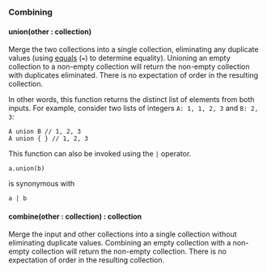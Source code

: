 ### Combining

#### union(other : collection)

Merge the two collections into a single collection, eliminating any duplicate values (using [equals](#equals) (`=`) to determine equality). Unioning an empty collection to a non-empty collection will return the non-empty collection with duplicates eliminated. There is no expectation of order in the resulting collection.

In other words, this function returns the distinct list of elements from both inputs. For example, consider two lists of integers `A: 1, 1, 2, 3` and `B: 2, 3`:

```
A union B // 1, 2, 3
A union { } // 1, 2, 3
```

This function can also be invoked using the `|` operator.

```
a.union(b)
```

is synonymous with

```
a | b
```

#### combine(other : collection) : collection

Merge the input and other collections into a single collection without eliminating duplicate values. Combining an empty collection with a non-empty collection will return the non-empty collection. There is no expectation of order in the resulting collection.